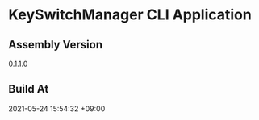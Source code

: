 KeySwitchManager CLI Application
==============================

## Assembly Version

0.1.1.0

## Build At

2021-05-24 15:54:32 +09:00
